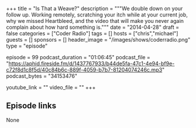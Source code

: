 +++
title = "Is That a Weave?"
description = """We double down on your follow up. Working remotely, scratching your itch while at your current job, why we missed Heartbleed, and the video that will make you never again complain about how hard something is."""
date = "2014-04-28"
draft = false
categories = ["Coder Radio"]
tags = []
hosts = ["chris","michael"]
guests = []
sponsors = []
header_image = "/images/shows/coderradio.png"
type = "episode"

episode = 99
podcast_duration = "01:06:45"
podcast_file = "https://aphid.fireside.fm/d/1437767933/b44de5fa-47c1-4e94-bf9e-c72f8d1c8f5d/40c84b6c-889f-4059-b7b7-81204074246c.mp3"
podcast_bytes = "34153476"

youtube_link = ""
video_file = ""
+++

## Episode links

None

